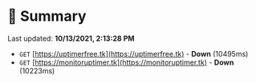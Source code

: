 # 📖 Summary
Last updated: **10/13/2021, 2:13:28 PM**

- `GET` [https://uptimerfree.tk](https://uptimerfree.tk) - **Down** (10495ms)
- `GET` [https://monitoruptimer.tk](https://monitoruptimer.tk) - **Down** (10223ms)
